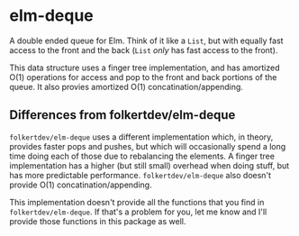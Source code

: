 # elm-deque

A double ended queue for Elm. Think of it like a `List`, but with equally fast access to the front and the back (`List` _only_ has fast access to the front).

This data structure uses a finger tree implementation, and has amortized O(1) operations for access and pop to the front and back portions of the queue. It also provies amortized O(1) concatination/appending.

## Differences from folkertdev/elm-deque

`folkertdev/elm-deque` uses a different implementation which, in theory, provides faster pops and pushes, but which will occasionally spend a long time doing each of those due to rebalancing the elements. A finger tree implementation has a higher (but still small) overhead when doing stuff, but has more predictable performance. `folkertdev/elm-deque` also doesn't provide O(1) concatination/appending.

This implementation doesn't provide all the functions that you find in `folkertdev/elm-deque`. If that's a problem for you, let me know and I'll provide those functions in this package as well.
